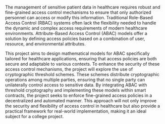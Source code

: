 The management of sensitive patient data in healthcare requires robust and fine-grained access control mechanisms to ensure that only authorized personnel can access or modify this information. Traditional Role-Based Access Control (RBAC) systems often lack the flexibility needed to handle the dynamic and complex access requirements of modern healthcare environments. Attribute-Based Access Control (ABAC) models offer a solution by defining access policies based on a combination of user, resource, and environmental attributes.

This project aims to design mathematical models for ABAC specifically tailored for healthcare applications, ensuring that access policies are both secure and adaptable to various contexts. To enhance the security of these access control mechanisms, the project will explore the use of cryptographic threshold schemes. These schemes distribute cryptographic operations among multiple parties, ensuring that no single party can unilaterally control access to sensitive data. By integrating ABAC with threshold cryptography and implementing these models within smart contracts, the project seeks to enforce fine-grained access policies in a decentralized and automated manner. This approach will not only improve the security and flexibility of access control in healthcare but also provide a practical framework for real-world implementation, making it an ideal subject for a college project.
